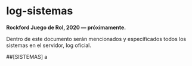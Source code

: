 # log-sistemas
**Rockford Juego de Rol, 2020 ― próximamente.**

Dentro de este documento serán mencionados y específicados todos los sistemas en el servidor, log oficial.

##[SISTEMAS]
a
